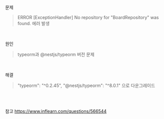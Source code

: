 문제
> ERROR [ExceptionHandler] No repository for "BoardRepository" was found. 에러 발생

<br>

원인
> typeorm과 @nestjs/typeorm 버전 문제

<br>

해결
> "typeorm": "^0.2.45", "@nestjs/typeorm": "^8.0.1" 으로 다운그레이드

<br>
<br>

참고 https://www.inflearn.com/questions/566544
